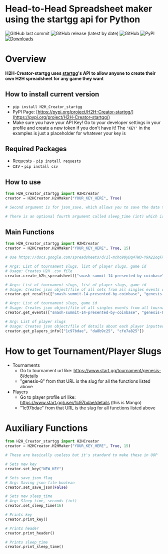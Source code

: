 # **Head-to-Head Spreadsheet maker using the startgg api for Python**

![GitHub last commit](https://img.shields.io/github/last-commit/JeremySkalla/H2H-Creator-startgg?style=flat-square)
![GitHub release (latest by date)](https://img.shields.io/github/v/release/JeremySkalla/H2H-Creator-startgg?style=flat-square)
![GitHub](https://img.shields.io/github/license/JeremySkalla/H2H-Creator-startgg?style=flat-square)
![PyPI](https://img.shields.io/pypi/v/H2H_Creator_startgg?style=flat-square)
[![Downloads](https://pepy.tech/badge/H2H_Creator_startgg)](https://pepy.tech/project/pysmashgg)

# **Overview**

#### H2H-Creator-startgg uses [startgg](start.gg)'s API to allow anyone to create their own H2H spreadsheet for any game they want

## **How to install current version**

- `pip install H2H_Creator_startgg`
- PyPI Page: [https://pypi.org/project/H2H-Creator-startgg/](https://pypi.org/project/H2H-Creator-startgg/)
- Make sure you have your API Key! Go to your developer settings in your profile and create a new token if you don't have it! The `'KEY'` in the examples is just a placeholder for whatever your key is

## **Required Packages**

- Requests - `pip install requests`
- csv - `pip install csv`

## **How to use**

```py
from H2H_Creator_startgg import H2HCreator
creator = H2HCreator.H2HMaker("YOUR_KEY_HERE", True)

# Second argument is for json_save, which allows you to save the data that it's going through as a bunch of different json files, check examples folder for an example

# There is an optional fourth argument called sleep_time (int) which is forced to run because if you attempt too many queries in a row, startgg's API will not respond and will time you out, so sleeping 15 seconds (default of 15) every 6 queries is better
```

## **Main Functions**

```py
from H2H_Creator_startgg import H2HCreator
creator = H2HCreator.H2HMaker("YOUR_KEY_HERE", True, 15)

# Use https://docs.google.com/spreadsheets/d/1l-mcho90yDq4TWD-Y9A22oqFXGo8-gBDJP0eTmRpTaQ/ to find the game id you're looking for

# Args: List of tournament slugs, list of player slugs, game id
# Usage: Creates H2H .csv file
creator.create_h2h_spreadsheet(["smash-summit-14-presented-by-coinbase", "genesis-8"], ["1c97bdae", "da8b9c25", "cfe7a825"], 1) 

# Args: List of tournament slugs, list of player slugs, game id
# Usage: Creates json object/file of all sets from all singles events of given game from all tournaments in given list that include any of the players in given list
creator.get_results(["smash-summit-14-presented-by-coinbase", "genesis-8"], ["1c97bdae", "da8b9c25", "cfe7a825"], 1)

# Args: List of tournament slugs, game id
# Usage: Creates json object/file of all singles events from all tournaments in given list from given game
creator.get_events(["smash-summit-14-presented-by-coinbase", "genesis-8"], 1)

# Arg: List of player slugs
# Usage: Creates json object/file of details about each player inputted
creator.get_players_info(["1c97bdae", "da8b9c25", "cfe7a825"])
```

# **How to get Tournament/Player Slugs**

- Tournaments
  - Go to tournament url like: https://www.start.gg/tournament/genesis-8/details
  - "genesis-8" from that URL is the slug for all the functions listed above
- Players
  - Go to player profile url like: https://www.start.gg/user/1c97bdae/details (this is Mango)
  - "1c97bdae" from that URL is the slug for all functions listed above

# **Auxiliary Functions**

```py
from H2H_Creator_startgg import H2HCreator
creator = H2HCreator.H2HMaker("YOUR_KEY_HERE", True, 15)

# These are basically useless but it's standard to make these in OOP

# Sets new key
creator.set_key("NEW_KEY")

# Sets save_json flag
# Arg: Saving json file boolean
creator.set_save_json(False)

# Sets new sleep_time
# Arg: Sleep time, seconds (int)
creator.set_sleep_time(16)

# Prints key
creator.print_key()

# Prints header
creator.print_header()

# Prints sleep_time
creator.print_sleep_time()
```
